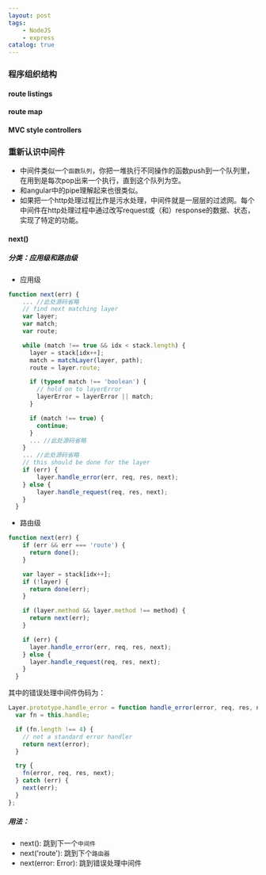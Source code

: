 ```yaml
---
layout: post
tags: 
    - NodeJS
    - express
catalog: true
---
```



### 程序组织结构

#### route listings

#### route map

#### MVC style controllers

### 重新认识中间件
- 中间件类似一个`函数队列`，你把一堆执行不同操作的函数push到一个队列里，在用到是每次pop出来一个执行，直到这个队列为空。
- 和angular中的pipe理解起来也很类似。
- 如果把一个http处理过程比作是污水处理，中间件就是一层层的过滤网。每个中间件在http处理过程中通过改写request或（和）response的数据、状态，实现了特定的功能。
#### next()
##### 分类：应用级和路由级
- 应用级
``` javascript
function next(err) {
    ... //此处源码省略
    // find next matching layer
    var layer;
    var match;
    var route;

    while (match !== true && idx < stack.length) {
      layer = stack[idx++];
      match = matchLayer(layer, path);
      route = layer.route;

      if (typeof match !== 'boolean') {
        // hold on to layerError
        layerError = layerError || match;
      }

      if (match !== true) {
        continue;
      }
      ... //此处源码省略
    }
    ... //此处源码省略
    // this should be done for the layer
    if (err) {
        layer.handle_error(err, req, res, next);
    } else {
        layer.handle_request(req, res, next);
    }
  }
```
- 路由级
``` javascript
function next(err) {
    if (err && err === 'route') {
      return done();
    }

    var layer = stack[idx++];
    if (!layer) {
      return done(err);
    }

    if (layer.method && layer.method !== method) {
      return next(err);
    }

    if (err) {
      layer.handle_error(err, req, res, next);
    } else {
      layer.handle_request(req, res, next);
    }
  }
```
其中的错误处理中间件伪码为：
``` javascript
Layer.prototype.handle_error = function handle_error(error, req, res, next) {
  var fn = this.handle;

  if (fn.length !== 4) {
    // not a standard error handler
    return next(error);
  }

  try {
    fn(error, req, res, next);
  } catch (err) {
    next(err);
  }
};
```

##### 用法：
- next(): 跳到下一个`中间件`
- next('route'): 跳到下个`路由器`
- next(error: Error): 跳到错误处理中间件